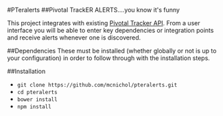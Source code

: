 #PTeralerts
##Pivotal TrackER ALERTS....you know it's funny

This project integrates with existing [Pivotal Tracker API](http://www.pivotaltracker.com/help/api#top).  From a user interface you will be able to enter key dependencies or integration points and receive alerts whenever one is discovered.

##Dependencies
These must be installed (whether globally or not is up to your configuration) in order to follow through with the installation steps.

##Installation

* ```git clone https://github.com/mcnichol/pteralerts.git```
* ```cd pteralerts```
* ```bower install```
* ```npm install```

